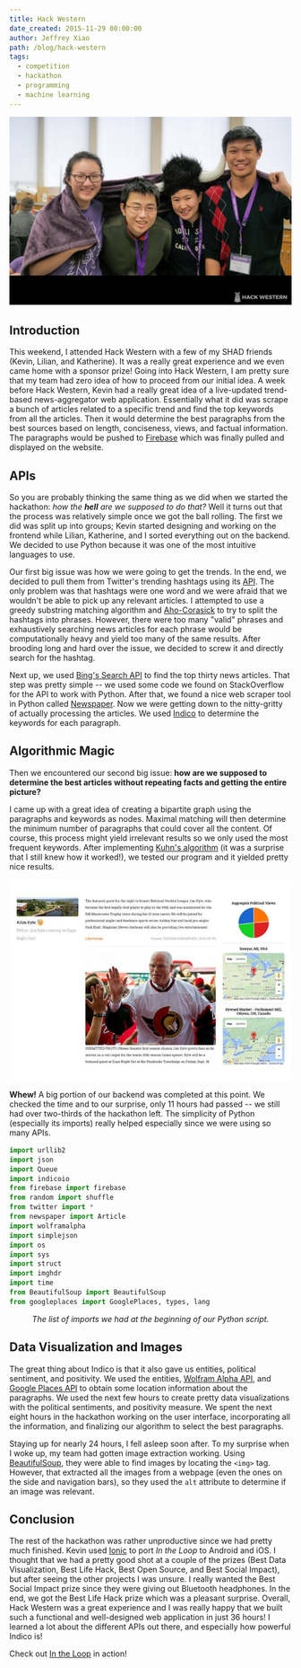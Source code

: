 ```yaml
---
title: Hack Western
date_created: 2015-11-29 00:00:00
author: Jeffrey Xiao
path: /blog/hack-western
tags:
  - competition
  - hackathon
  - programming
  - machine learning
---
```


![Hack Western Team](images/hack-western.jpg 'Hack Western Team')

## Introduction

This weekend, I attended Hack Western with a few of my SHAD friends (Kevin, Lilian, and Katherine).
It was a really great experience and we even came home with a sponsor prize! Going into Hack
Western, I am pretty sure that my team had zero idea of how to proceed from our initial idea. A week
before Hack Western, Kevin had a really great idea of a live-updated trend-based news-aggregator web
application. Essentially what it did was scrape a bunch of articles related to a specific trend and
find the top keywords from all the articles. Then it would determine the best paragraphs from the
best sources based on length, conciseness, views, and factual information. The paragraphs would be
pushed to [Firebase](http://firebase.com/) which was finally pulled and displayed on the website.

## APIs

So you are probably thinking the same thing as we did when we started the hackathon: _how the
**hell** are we supposed to do that?_ Well it turns out that the process was relatively simple once
we got the ball rolling. The first we did was split up into groups; Kevin started designing and
working on the frontend while Lilian, Katherine, and I sorted everything out on the backend. We
decided to use Python because it was one of the most intuitive languages to use.

Our first big issue was how we were going to get the trends. In the end, we decided to pull them
from Twitter's trending hashtags using its [API](https://dev.twitter.com/rest/public). The only
problem was that hashtags were one word and we were afraid that we wouldn't be able to pick up any
relevant articles. I attempted to use a greedy substring matching algorithm and
[Aho-Corasick](https://github.com/jeffrey-xiao/Competitive-Programming/blob/master/src/codebook/string/AhoCorasick.java)
to try to split the hashtags into phrases. However, there were too many "valid" phrases and
exhaustively searching news articles for each phrase would be computationally heavy and yield too
many of the same results. After brooding long and hard over the issue, we decided to screw it and
directly search for the hashtag.

Next up, we used [Bing's Search API](http://datamarket.azure.com/dataset/bing/search) to find the
top thirty news articles. That step was pretty simple -- we used some code we found on StackOverflow
for the API to work with Python. After that, we found a nice web scraper tool in Python called
[Newspaper](https://github.com/codelucas/newspaper). Now we were getting down to the nitty-gritty of
actually processing the articles. We used [Indico](https://indico.io/) to determine the keywords for
each paragraph.

## Algorithmic Magic

Then we encountered our second big issue: **how are we supposed to determine the best articles
without repeating facts and getting the entire picture?**

I came up with a great idea of creating a bipartite graph using the paragraphs and keywords as
nodes. Maximal matching will then determine the minimum number of paragraphs that could cover all
the content. Of course, this process might yield irrelevant results so we only used the most
frequent keywords. After implementing
[Kuhn's algorithm](https://github.com/jeffrey-xiao/Competitive-Programming/blob/master/src/codebook/graph/network/MaxBipartiteMatchingKuhn.java)
(it was a surprise that I still knew how it worked!), we tested our program and it yielded pretty
nice results.

![Jim Kyte Entry](images/jim-kyte-entry.jpg 'Jim Kyte Entry')

**Whew!** A big portion of our backend was completed at this point. We checked the time and to our
surprise, only 11 hours had passed -- we still had over two-thirds of the hackathon left. The
simplicity of Python (especially its imports) really helped especially since we were using so many
APIs.

```python
import urllib2
import json
import Queue
import indicoio
from firebase import firebase
from random import shuffle
from twitter import *
from newspaper import Article
import wolframalpha
import simplejson
import os
import sys
import struct
import imghdr
import time
from BeautifulSoup import BeautifulSoup
from googleplaces import GooglePlaces, types, lang
```

_<center>The list of imports we had at the beginning of our Python script.</center>_

## Data Visualization and Images

The great thing about Indico is that it also gave us entities, political sentiment, and positivity.
We used the entities, [Wolfram Alpha API](http://products.wolframalpha.com/developers/), and
[Google Places API](https://developers.google.com/places/) to obtain some location information about
the paragraphs. We used the next few hours to create pretty data visualizations with the political
sentiments, and positivity measure. We spent the next eight hours in the hackathon working on the
user interface, incorporating all the information, and finalizing our algorithm to select the best
paragraphs.

Staying up for nearly 24 hours, I fell asleep soon after. To my surprise when I woke up, my team had
gotten image extraction working. Using
[BeautifulSoup](http://www.crummy.com/software/BeautifulSoup/), they were able to find images by
locating the `<img>` tag. However, that extracted all the images from a webpage (even the ones on
the side and navigation bars), so they used the `alt` attribute to determine if an image was
relevant.

## Conclusion

The rest of the hackathon was rather unproductive since we had pretty much finished. Kevin used
[Ionic](http://ionicframework.com/) to port _In the Loop_ to Android and iOS. I thought that we had
a pretty good shot at a couple of the prizes (Best Data Visualization, Best Life Hack, Best Open
Source, and Best Social Impact), but after seeing the other projects I was unsure. I really wanted
the Best Social Impact prize since they were giving out Bluetooth headphones. In the end, we got the
Best Life Hack prize which was a pleasant surprise. Overall, Hack Western was a great experience and
I was really happy that we built such a functional and well-designed web application in just 36
hours! I learned a lot about the different APIs out there, and especially how powerful Indico is!

Check out [In the Loop](http://beintheloop.me/) in action!
